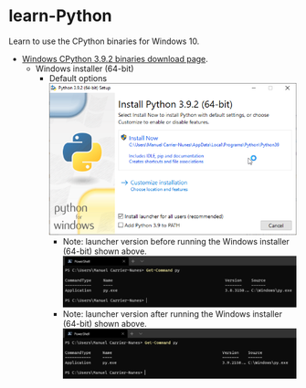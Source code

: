 # learn-Python
Learn to use the CPython binaries for Windows 10.

- [Windows CPython 3.9.2 binaries download page](https://www.python.org/downloads/release/python-392/).
  - Windows installer (64-bit)
    - Default options ![Windows installer (64-bit) options screenshot](images/Windows%20installer%20(64-bit)%20default%20options.png)
      - Note: launcher version before running the Windows installer (64-bit) shown above. ![Launcher version before running the Windows installer (64-bit) shown above](images/Launcher%20version%20before%20running%20the%20Windows%20installer%20(64-bit)%20as%20shown%20in%20the%20screenshot.png)
      - Note: launcher version after running the Windows installer (64-bit) shown above. ![Launcher version after running the Windows installer (64-bit) shown above](images/Launcher%20version%20after%20running%20the%20Windows%20installer%20(64-bit)%20as%20shown%20in%20the%20screenshot.png)
